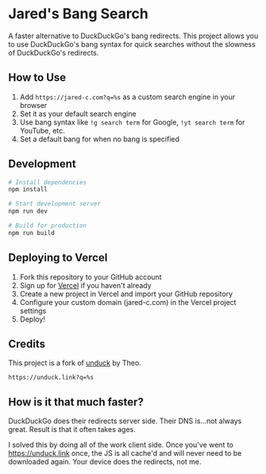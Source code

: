 # Jared's Bang Search

A faster alternative to DuckDuckGo's bang redirects. This project allows you to use DuckDuckGo's bang syntax for quick searches without the slowness of DuckDuckGo's redirects.

## How to Use

1. Add `https://jared-c.com?q=%s` as a custom search engine in your browser
2. Set it as your default search engine
3. Use bang syntax like `!g search term` for Google, `!yt search term` for YouTube, etc.
4. Set a default bang for when no bang is specified

## Development

```bash
# Install dependencies
npm install

# Start development server
npm run dev

# Build for production
npm run build
```

## Deploying to Vercel

1. Fork this repository to your GitHub account
2. Sign up for [Vercel](https://vercel.com) if you haven't already
3. Create a new project in Vercel and import your GitHub repository
4. Configure your custom domain (jared-c.com) in the Vercel project settings
5. Deploy!

## Credits

This project is a fork of [unduck](https://github.com/t3dotgg/unduck) by Theo.

```
https://unduck.link?q=%s
```

## How is it that much faster?

DuckDuckGo does their redirects server side. Their DNS is...not always great. Result is that it often takes ages.

I solved this by doing all of the work client side. Once you've went to https://unduck.link once, the JS is all cache'd and will never need to be downloaded again. Your device does the redirects, not me.
